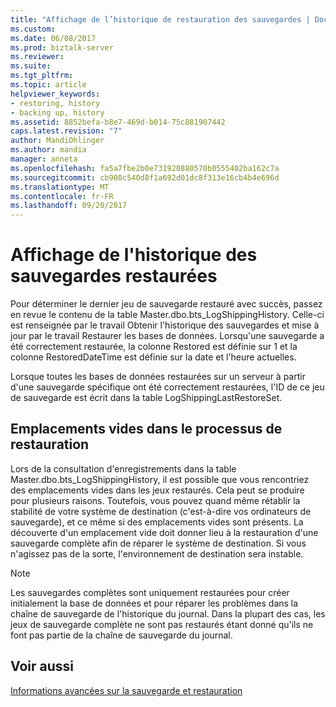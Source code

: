 ```yaml
---
title: "Affichage de l’historique de restauration des sauvegardes | Documents Microsoft"
ms.custom: 
ms.date: 06/08/2017
ms.prod: biztalk-server
ms.reviewer: 
ms.suite: 
ms.tgt_pltfrm: 
ms.topic: article
helpviewer_keywords:
- restoring, history
- backing up, history
ms.assetid: 8852befa-b8e7-469d-b014-75c881907442
caps.latest.revision: "7"
author: MandiOhlinger
ms.author: mandia
manager: anneta
ms.openlocfilehash: fa5a7fbe2b0e731920880570b0555402ba162c7a
ms.sourcegitcommit: cb908c540d8f1a692d01dc8f313e16cb4b4e696d
ms.translationtype: MT
ms.contentlocale: fr-FR
ms.lasthandoff: 09/20/2017
---
```

# <a name="viewing-the-history-of-restored-backups"></a>Affichage de l'historique des sauvegardes restaurées
Pour déterminer le dernier jeu de sauvegarde restauré avec succès, passez en revue le contenu de la table Master.dbo.bts_LogShippingHistory. Celle-ci est renseignée par le travail Obtenir l'historique des sauvegardes et mise à jour par le travail Restaurer les bases de données. Lorsqu'une sauvegarde a été correctement restaurée, la colonne Restored est définie sur 1 et la colonne RestoredDateTime est définie sur la date et l'heure actuelles.  
  
 Lorsque toutes les bases de données restaurées sur un serveur à partir d'une sauvegarde spécifique ont été correctement restaurées, l'ID de ce jeu de sauvegarde est écrit dans la table LogShippingLastRestoreSet.  
  
## <a name="gaps-in-the-restore-process"></a>Emplacements vides dans le processus de restauration  
 Lors de la consultation d'enregistrements dans la table Master.dbo.bts_LogShippingHistory, il est possible que vous rencontriez des emplacements vides dans les jeux restaurés. Cela peut se produire pour plusieurs raisons. Toutefois, vous pouvez quand même rétablir la stabilité de votre système de destination (c'est-à-dire vos ordinateurs de sauvegarde), et ce même si des emplacements vides sont présents. La découverte d'un emplacement vide doit donner lieu à la restauration d'une sauvegarde complète afin de réparer le système de destination. Si vous n'agissez pas de la sorte, l'environnement de destination sera instable.  
  
> [!NOTE]
>  Les sauvegardes complètes sont uniquement restaurées pour créer initialement la base de données et pour réparer les problèmes dans la chaîne de sauvegarde de l'historique du journal. Dans la plupart des cas, les jeux de sauvegarde complète ne sont pas restaurés étant donné qu'ils ne font pas partie de la chaîne de sauvegarde du journal.  
  
## <a name="see-also"></a>Voir aussi  
 [Informations avancées sur la sauvegarde et restauration](../core/advanced-information-about-backup-and-restore1.md)